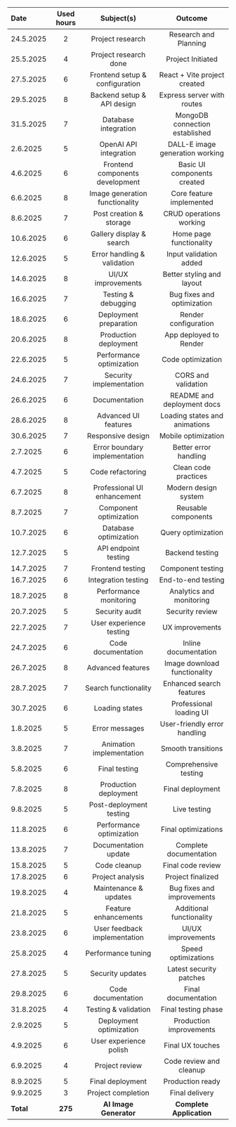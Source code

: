 | Date  | Used hours | Subject(s) |  Outcome |
| :---  |     :---:      |     :---:      |     :---:      |
| 24.5.2025  | 2  | Project research    | Research and Planning |
| 25.5.2025 |  4  | Project research done    | Project Initiated  |
| 27.5.2025 | 6 | Frontend setup & configuration | React + Vite project created |
| 29.5.2025 | 8 | Backend setup & API design | Express server with routes |
| 31.5.2025 | 7 | Database integration | MongoDB connection established |
| 2.6.2025 | 5 | OpenAI API integration | DALL-E image generation working |
| 4.6.2025 | 6 | Frontend components development | Basic UI components created |
| 6.6.2025 | 8 | Image generation functionality | Core feature implemented |
| 8.6.2025 | 7 | Post creation & storage | CRUD operations working |
| 10.6.2025 | 6 | Gallery display & search | Home page functionality |
| 12.6.2025 | 5 | Error handling & validation | Input validation added |
| 14.6.2025 | 8 | UI/UX improvements | Better styling and layout |
| 16.6.2025 | 7 | Testing & debugging | Bug fixes and optimization |
| 18.6.2025 | 6 | Deployment preparation | Render configuration |
| 20.6.2025 | 8 | Production deployment | App deployed to Render |
| 22.6.2025 | 5 | Performance optimization | Code optimization |
| 24.6.2025 | 7 | Security implementation | CORS and validation |
| 26.6.2025 | 6 | Documentation | README and deployment docs |
| 28.6.2025 | 8 | Advanced UI features | Loading states and animations |
| 30.6.2025 | 7 | Responsive design | Mobile optimization |
| 2.7.2025 | 6 | Error boundary implementation | Better error handling |
| 4.7.2025 | 5 | Code refactoring | Clean code practices |
| 6.7.2025 | 8 | Professional UI enhancement | Modern design system |
| 8.7.2025 | 7 | Component optimization | Reusable components |
| 10.7.2025 | 6 | Database optimization | Query optimization |
| 12.7.2025 | 5 | API endpoint testing | Backend testing |
| 14.7.2025 | 7 | Frontend testing | Component testing |
| 16.7.2025 | 6 | Integration testing | End-to-end testing |
| 18.7.2025 | 8 | Performance monitoring | Analytics and monitoring |
| 20.7.2025 | 5 | Security audit | Security review |
| 22.7.2025 | 7 | User experience testing | UX improvements |
| 24.7.2025 | 6 | Code documentation | Inline documentation |
| 26.7.2025 | 8 | Advanced features | Image download functionality |
| 28.7.2025 | 7 | Search functionality | Enhanced search features |
| 30.7.2025 | 6 | Loading states | Professional loading UI |
| 1.8.2025 | 5 | Error messages | User-friendly error handling |
| 3.8.2025 | 7 | Animation implementation | Smooth transitions |
| 5.8.2025 | 6 | Final testing | Comprehensive testing |
| 7.8.2025 | 8 | Production deployment | Final deployment |
| 9.8.2025 | 5 | Post-deployment testing | Live testing |
| 11.8.2025 | 6 | Performance optimization | Final optimizations |
| 13.8.2025 | 7 | Documentation update | Complete documentation |
| 15.8.2025 | 5 | Code cleanup | Final code review |
| 17.8.2025 | 6 | Project analysis | Project finalized |
| 19.8.2025 | 4 | Maintenance & updates | Bug fixes and improvements |
| 21.8.2025 | 5 | Feature enhancements | Additional functionality |
| 23.8.2025 | 6 | User feedback implementation | UI/UX improvements |
| 25.8.2025 | 4 | Performance tuning | Speed optimizations |
| 27.8.2025 | 5 | Security updates | Latest security patches |
| 29.8.2025 | 6 | Code documentation | Final documentation |
| 31.8.2025 | 4 | Testing & validation | Final testing phase |
| 2.9.2025 | 5 | Deployment optimization | Production improvements |
| 4.9.2025 | 6 | User experience polish | Final UX touches |
| 6.9.2025 | 4 | Project review | Code review and cleanup |
| 8.9.2025 | 5 | Final deployment | Production ready |
| 9.9.2025 | 3 | Project completion | Final delivery |
| **Total** | **275** | **AI Image Generator** | **Complete Application** |

